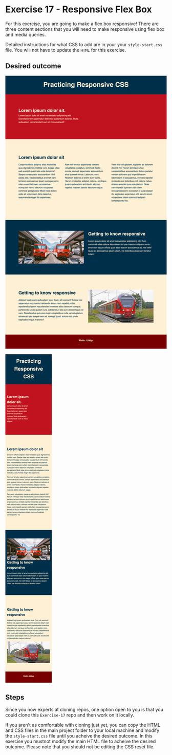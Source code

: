 # Exercise 17 - Responsive Flex Box

For this exercise, you are going to make a flex box responsive! There are three content sections that you will need to make responsive using flex box and media queries.

Detailed instructions for what CSS to add are in your your `style-start.css` file. You will not have to update the `HTML` for this exercise.

## Desired outcome

![This is an image of the finished product](/images/desired-outcome-desktop.png)

![This is an image of the finished product](/images/desired-outcome-mobile.png)

## Steps

Since you now experts at cloning repos, one option open to you is that you could clone this `Exercise-17` repo and then work on it locally.

If you aren't as comfortable with cloning just yet, you can copy the HTML and CSS files in the main project folder to your local machine and modify the `style-start.css` file until you acheive the desired outcome. In this exercise you mustnot modify the main HTML file to acheive the desired outcome. Please note that you should not be editing the CSS reset file.
